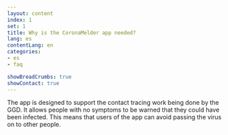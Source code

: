 ```yaml
---
layout: content
index: 1
set: 1
title: Why is the CoronaMelder app needed?
lang: es
contentLang: en
categories:
- es
- faq

showBreadCrumbs: true
showContact: true
---
```


The app is designed to support the contact tracing work being done by the GGD. It allows people with no symptoms to be warned that they could have been infected. This means that users of the app can avoid passing the virus on to other people.
